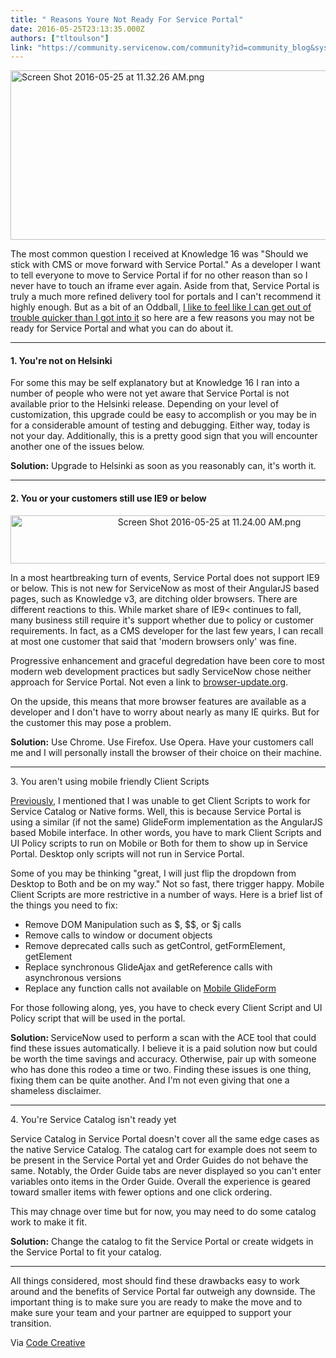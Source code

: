 ```yaml
---
title: " Reasons Youre Not Ready For Service Portal"
date: 2016-05-25T23:13:35.000Z
authors: ["tltoulson"]
link: "https://community.servicenow.com/community?id=community_blog&sys_id=f95da629dbd0dbc01dcaf3231f961904"
---
```

<p><img   alt="Screen Shot 2016-05-25 at 11.32.26 AM.png" class="image-1 jive-image" src="87197046dbd89304b322f4621f96192e.iix" style="width: 620px; height: 271px; display: block; margin-left: auto; margin-right: auto;"/></p><p class="section-divider layoutSingleColumn"></p><p class="graf--p">The most common question I received at Knowledge 16 was "Should we stick with CMS or move forward with Service Portal." As a developer I want to tell everyone to move to Service Portal if for no other reason than so I never have to touch an iframe ever again. Aside from that, Service Portal is truly a much more refined delivery tool for portals and I can't recommend it highly enough. But as a bit of an Oddball, <a title="anchor markup--p-anchor" class="markup--anchor markup--p-anchor" data-href="https://www.youtube.com/watch?v=dFGFCt-oHC0" href="https://www.youtube.com/watch?v=dFGFCt-oHC0">I like to feel like I can get out of trouble quicker than I got into it</a> so here are a few reasons you may not be ready for Service Portal and what you can do about it.</p><p></p><hr class="section-divider"/><p></p><h4 class="graf--h4">1. You're not on Helsinki</h4><p></p><p class="graf--p">For some this may be self explanatory but at Knowledge 16 I ran into a number of people who were not yet aware that Service Portal is not available prior to the Helsinki release. Depending on your level of customization, this upgrade could be easy to accomplish or you may be in for a considerable amount of testing and debugging. Either way, today is not your day. Additionally, this is a pretty good sign that you will encounter another one of the issues below.</p><p class="graf--p"></p><p class="graf--p"><strong class="markup--strong markup--p-strong">Solution:</strong> Upgrade to Helsinki as soon as you reasonably can, it's worth it.</p><p></p><hr class="section-divider"/><p></p><div class="layoutSingleColumn section-inner"><h4 class="graf--h4">2. You or your customers still use IE9 or below</h4><p style="text-align: center;"><img   alt="Screen Shot 2016-05-25 at 11.24.00 AM.png" class="image-2 jive-image" src="cf66500edb189fc068c1fb651f961967.iix" style="width: 620px; height: 77px;"/></p><p class="section-divider layoutSingleColumn"></p><p class="graf--p"></p><p class="graf--p">In a most heartbreaking turn of events, Service Portal does not support IE9 or below. This is not new for ServiceNow as most of their AngularJS based pages, such as Knowledge v3, are ditching older browsers. There are different reactions to this. While market share of IE9&lt; continues to fall, many business still require it's support whether due to policy or customer requirements. In fact, as a CMS developer for the last few years, I can recall at most one customer that said that 'modern browsers only' was fine.</p><p class="graf--p"></p><p class="graf--p">Progressive enhancement and graceful degredation have been core to most modern web development practices but sadly ServiceNow chose neither approach for Service Portal. Not even a link to <a title="anchor markup--p-anchor" class="markup--anchor markup--p-anchor" data-href="https://browser-update.org/update.html" href="https://browser-update.org/update.html">browser-update.org</a>.</p><p class="graf--p"></p><p class="graf--p">On the upside, this means that more browser features are available as a developer and I don't have to worry about nearly as many IE quirks. But for the customer this may pose a problem.</p><p class="graf--p"></p><p class="graf--p"><strong class="markup--strong markup--p-strong">Solution:</strong> Use Chrome. Use Firefox. Use Opera. Have your customers call me and I will personally install the browser of their choice on their machine.</p><p class="section-divider layoutSingleColumn"></p><hr class="section-divider"/><p></p><p class="layoutSingleColumn section-inner">3. You aren't using mobile friendly Client Scripts</p><p></p><p class="graf--p"><a title="anchor markup--p-anchor" class="markup--anchor markup--p-anchor" data-href="https://blog.codecreative.io/service-portal-first-impressions-474beb3f96c1#.d6qpkjd2p" href="https://blog.codecreative.io/service-portal-first-impressions-474beb3f96c1#.d6qpkjd2p">Previously</a>, I mentioned that I was unable to get Client Scripts to work for Service Catalog or Native forms. Well, this is because Service Portal is using a similar (if not the same) GlideForm implementation as the AngularJS based Mobile interface. In other words, you have to mark Client Scripts and UI Policy scripts to run on Mobile or Both for them to show up in Service Portal. Desktop only scripts will not run in Service Portal.</p><p class="graf--p"></p><p class="graf--p">Some of you may be thinking "great, I will just flip the dropdown from Desktop to Both and be on my way." Not so fast, there trigger happy. Mobile Client Scripts are more restrictive in a number of ways. Here is a brief list of the things you need to fix:</p><p class="graf--p"></p><ul><li>Remove DOM Manipulation such as $, $$, or $j calls</li><li>Remove calls to window or document objects</li><li>Remove deprecated calls such as getControl, getFormElement, getElement</li><li>Replace synchronous GlideAjax and getReference calls with asynchronous versions</li><li>Replace any function calls not available on <a title="li-anchor markup--anchor" class="markup--li-anchor markup--anchor" data-href="http://wiki.servicenow.com/index.php?title=Mobile_Client_GlideForm_%28g_form%29_Scripting#Do_Not_Reference_Unsupported_Browser_Objects" href="http://wiki.servicenow.com/index.php?title=Mobile_Client_GlideForm_%28g_form%29_Scripting#Do_Not_Reference_Unsupported_Browser_Objects">Mobile GlideForm</a></li></ul><p class="graf--p"></p><p class="graf--p">For those following along, yes, you have to check every Client Script and UI Policy script that will be used in the portal.</p><p class="graf--p"></p><p class="graf--p"><strong class="markup--strong markup--p-strong">Solution: </strong>ServiceNow used to perform a scan with the ACE tool that could find these issues automatically. I believe it is a paid solution now but could be worth the time savings and accuracy. Otherwise, pair up with someone who has done this rodeo a time or two. Finding these issues is one thing, fixing them can be quite another. And I'm not even giving that one a shameless disclaimer.</p><p class="section-divider layoutSingleColumn"></p><hr class="section-divider"/><p></p><p class="layoutSingleColumn section-inner">4. You're Service Catalog isn't ready yet</p><p class="graf--p"></p><p class="graf--p">Service Catalog in Service Portal doesn't cover all the same edge cases as the native Service Catalog. The catalog cart for example does not seem to be present in the Service Portal yet and Order Guides do not behave the same. Notably, the Order Guide tabs are never displayed so you can't enter variables onto items in the Order Guide. Overall the experience is geared toward smaller items with fewer options and one click ordering.</p><p class="graf--p"></p><p class="graf--p">This may chnage over time but for now, you may need to do some catalog work to make it fit.</p><p class="graf--p"></p><p class="graf--p"><strong class="markup--strong markup--p-strong">Solution:</strong> Change the catalog to fit the Service Portal or create widgets in the Service Portal to fit your catalog.</p><p class="section-divider layoutSingleColumn"></p><hr class="section-divider"/><p></p><p class="layoutSingleColumn section-inner">All things considered, most should find these drawbacks easy to work around and the benefits of Service Portal far outweigh any downside. The important thing is to make sure you are ready to make the move and to make sure your team and your partner are equipped to support your transition.</p><p></p><p>Via <a title="decreative.io/" href="http://codecreative.io/">Code Creative</a></p></div>
